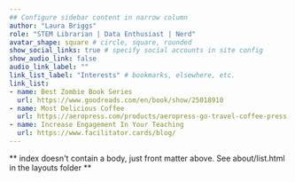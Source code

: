 ```yaml
---
## Configure sidebar content in narrow column
author: "Laura Briggs"
role: "STEM Librarian | Data Enthusiast | Nerd"
avatar_shape: square # circle, square, rounded
show_social_links: true # specify social accounts in site config
show_audio_link: false
audio_link_label: ""
link_list_label: "Interests" # bookmarks, elsewhere, etc.
link_list:
- name: Best Zombie Book Series
  url: https://www.goodreads.com/en/book/show/25018910
- name: Most Delicious Coffee
  url: https://aeropress.com/products/aeropress-go-travel-coffee-press
- name: Increase Engagement In Your Teaching
  url: https://www.facilitator.cards/blog/
---
```


** index doesn't contain a body, just front matter above.
See about/list.html in the layouts folder **
